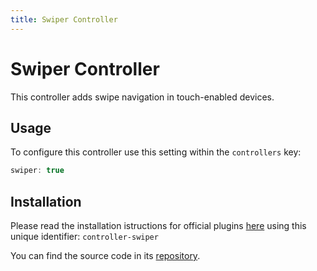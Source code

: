 ```yaml
---
title: Swiper Controller
---
```


# Swiper Controller


This controller adds swipe navigation in touch-enabled devices.


## Usage

To configure this controller use this setting within the `controllers` key:

```js
swiper: true
```




## Installation


Please read the installation istructions for official plugins [here](/plugins/installation) using this unique identifier: `controller-swiper`

You can find the source code in its [repository](https://github.com/presenta-software/presenta-controller-swiper).





